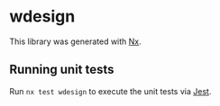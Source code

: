 # wdesign

This library was generated with [Nx](https://nx.dev).

## Running unit tests

Run `nx test wdesign` to execute the unit tests via [Jest](https://jestjs.io).

